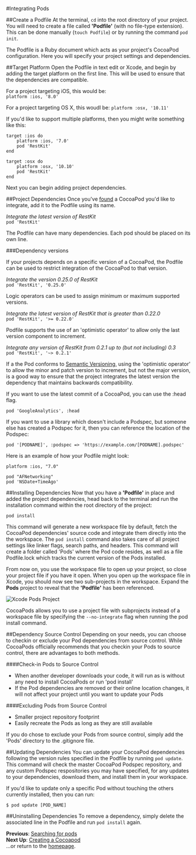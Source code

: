 #Integrating Pods

##Create a Podfile
At the terminal, <code>cd</code> into the root directory of your project. You will need to create a file called **'Podfile'** (with no file-type extension). This can be done manually (<code>touch Podfile</code>) or by running the command <code>pod init</code>.  

The Podfile is a Ruby document which acts as your project's CocoaPod configuration. Here you will specify your project settings and dependencies.  

##Target Platform
Open the Podfile in text edit or Xcode, and begin by adding the target platform on the first line. This will be used to ensure that the dependencies are compatible.  

For a project targeting iOS, this would be:  
```platform :ios, '8.0'```

For a project targeting OS X, this woudl be:
```platform :osx, '10.11'```

If you'd like to support multiple platforms, then you might write something like this:

```
target :ios do
    platform :ios, '7.0'
    pod 'RestKit'
end

target :osx do
    platform :osx, '10.10'
    pod 'RestKit'
end
```

Next you can begin adding project dependencies.

##Project Dependencies
Once you've [found](searching-for-cocoapods.md) a CocoaPod you'd like to integrate, add it to the Podfile using its name.

*Integrate the latest version of RestKit*  
```pod 'RestKit'```  

The Podfile can have many dependencies. Each pod should be placed on its own line.

###Dependency versions

If your projects depends on a specific version of a CocoaPod, the Podfile can be used to restrict integration of the CocoaPod to that version.

*Integrate the version 0.25.0 of RestKit*  
```pod 'RestKit', '0.25.0'```

Logic operators can be used to assign minimum or maximum supported versions.

*Integrate the latest version of RestKit that is greater than 0.22.0*  
```pod 'RestKit', '>= 0.22.0'```  

Podfile supports the use of an 'optimistic operator' to allow only the last version component to increment.

*Integrate any version of RestKit from 0.2.1 up to (but not including) 0.3*  
```pod 'RestKit', '~> 0.2.1'```

If a the Pod conforms to [Semantic Versioning](https://github.com/mattbocosoft/presentation-gitflow-and-semanticversioning), using the 'optimistic operator' to allow the minor and patch version to increment, but not the major version, is a good way to ensure that the project integrates the latest version the dependency that maintains backwards compatibility.

If you want to use the latest commit of a CocoaPod, you can use the :head flag.

```pod 'GoogleAnalytics', :head```

If you want to use a library which doesn't include a Podspec, but someone else has created a Podspec for it, then you can reference the location of the Podspec:  

```pod '[PODNAME]', :podspec => 'https://example.com/[PODNAME].podspec'```

Here is an example of how your Podfile might look:

```
platform :ios, "7.0"

pod "AFNetworking"
pod 'NSDate+TimeAgo'
```

##Installing Dependencies
Now that you have a **'Podfile'** in place and added the project dependencies, head back to the terminal and run the installation command within the root directory of the project:  

```pod install```

This command will generate a new workspace file by default, fetch the CocoaPod dependencies' source code and integrate them directly into the the workspace. The ```pod install``` command also takes care of all project settings like linker flags, search paths, and headers. This command will create a folder called 'Pods' where the Pod code resides, as well as a file Podfile.lock which tracks the current version of the Pods installed.

From now on, you use the workspace file to open up your project, so close your project file if you have it open. When you open up the workspace file in Xcode, you should now see two sub-projects in the workspace. Expand the **Pods** project to reveal that the **'Podfile'** has been referenced.

![Xcode Pods Project](images/Xcode-Pods-Project.png)

CocoaPods allows you to use a project file with subprojects instead of a workspace file by specifying the ```--no-integrate``` flag when running the pod install command.

##Dependency Source Control
Depending on your needs, you can choose to checkin or exclude your Pod dependencies from source control. While CocoaPods officially recommends that you checkin your Pods to source control, there are advantages to both methods.

####Check-in Pods to Source Control
+ When another developer downloads your code, it will run as is without any need to install CocoaPods or run 'pod install'  
+ If the Pod dependencies are removed or their online location changes, it will not affect your project until you want to update your Pods  

####Excluding Pods from Source Control
+ Smaller project repository footprint
+ Easily recreate the Pods as long as they are still available

If you do chose to exclude your Pods from source control, simply add the 'Pods' directory to the .gitignore file.

##Updating Dependencies
You can update your CocoaPod dependencies following the version rules specified in the Podfile by running ```pod update```. This command will check the master CocoaPod Podspec repository, and any custom Podspec respositories you may have specified, for any updates to your dependencies, download them, and install them in your workspace.

If you'd like to update only a specific Pod without touching the others currently installed, then you can run:

```$ pod update [POD_NAME]```

##Uninstalling Dependencies
To remove a dependency, simply delete the associated line in the Podfile and run ```pod install``` again.

**Previous**: [Searching for pods](searching-for-cocoapods.md)  
**Next Up**: [Creating a Cocoapod](creating-pods.md)  
...or return to the [homepage](README.md).
